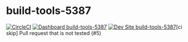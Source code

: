 # build-tools-5387

[![CircleCI](https://circleci.com/gh/pantheon-ci-bot/build-tools-5387.svg?style=shield)](https://circleci.com/gh/pantheon-ci-bot/build-tools-5387)
[![Dashboard build-tools-5387](https://img.shields.io/badge/dashboard-build_tools_5387-yellow.svg)](https://dashboard.pantheon.io/sites/d567b140-1358-4962-942b-64da53064b9b#dev/code)
[![Dev Site build-tools-5387](https://img.shields.io/badge/site-build_tools_5387-blue.svg)](http://dev-build-tools-5387.pantheonsite.io/)[ci skip] Pull request that is not tested (#5)
